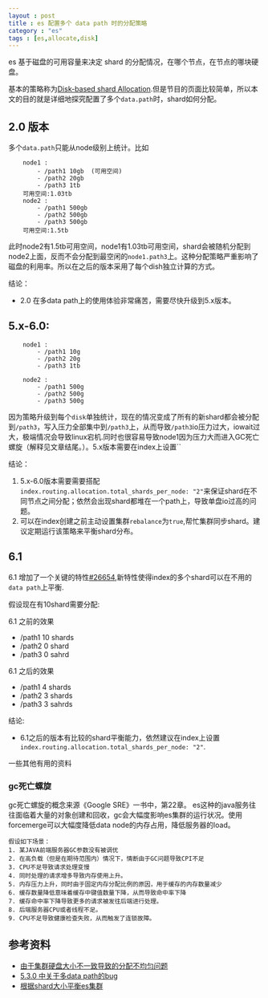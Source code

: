 ```yaml
---
layout : post
title : es 配置多个 data path 时的分配策略
category : "es"
tags : [es,allocate,disk]
---
```


es 基于磁盘的可用容量来决定 shard 的分配情况，在哪个节点，在节点的哪块硬盘。

基本的策略称为[Disk-based shard Allocation](https://www.elastic.co/guide/en/elasticsearch/reference/current/disk-allocator.html).但是节目的页面比较简单，所以本文的目的就是详细地探究配置了多个`data.path`时，shard如何分配。


## 2.0 版本

多个`data.path`只能从node级别上统计。比如

```
    node1 :
        - /path1 10gb  (可用空间)
        - /path2 20gb
        - /path3 1tb
    可用空间:1.03tb
    node2 :
        - /path1 500gb
        - /path2 500gb
        - /path3 500gb
    可用空间:1.5tb
```

此时node2有1.5tb可用空间，node1有1.03tb可用空间，shard会被随机分配到node2上面，反而不会分配到最空闲的`node1.path3`上。这种分配策略严重影响了磁盘的利用率。所以在之后的版本采用了每个dish独立计算的方式。

结论：
+ 2.0 在多data path上的使用体验非常痛苦，需要尽快升级到5.x版本。

## 5.x-6.0:


```
    node1 :
        - /path1 10g  
        - /path2 20g
        - /path3 1tb
    
    node2 :
        - /path1 500g
        - /path2 500g
        - /path3 500g
```

因为策略升级到每个`disk`单独统计，现在的情况变成了所有的新shard都会被分配到`/path3`，写入压力全部集中到`/path3`上，从而导致`/path3`io压力过大，iowait过大，极端情况会导致linux宕机.同时也很容易导致node1因为压力大而进入GC死亡螺旋（解释见文章结尾。）。5.x版本需要在index上设置``

结论：
1. 5.x-6.0版本需要需要搭配`index.routing.allocation.total_shards_per_node: "2"`来保证shard在不同节点之间分配；依然会出现shard都堆在一个path上，导致单盘io过高的问题。
2. 可以在index创建之前主动设置集群`rebalance`为`true`,帮忙集群同步shard。建议定期运行该策略来平衡shard分布。

## 6.1

6.1 增加了一个关键的特性[#26654](https://github.com/elastic/elasticsearch/pull/26654),新特性使得index的多个shard可以在不用的`data path`上平衡.

假设现在有10shard需要分配:

6.1 之前的效果

+ /path1 10 shards
+ /path2 0 shard
+ /path3 0 sahrd

6.1 之后的效果

+ /path1 4 shards
+ /path2 3 shards
+ /path3 3 sahrds

结论:

+ 6.1之后的版本有比较的shard平衡能力，依然建议在index上设置`index.routing.allocation.total_shards_per_node: "2"`.


一些其他有用的资料

### gc死亡螺旋

gc死亡螺旋的概念来源《Google SRE》一书中，第22章。
es这种的java服务往往面临着大量的对象创建和回收，gc会大幅度影响es集群的运行状况。使用forcemerge可以大幅度降低data node的内存占用，降低服务器的load。

```
假设如下场景：
1. 某JAVA前端服务器GC参数没有被调优
2. 在高负载（但是在期待范围内）情况下，情断由于GC问题导致CPI不足
3. CPU不足导致请求处理变慢
4. 同时处理的请求增多导致内存使用上升。
5. 内存压力上升，同时由于固定内存分配比例的原因，用于缓存的内存数量减少
6. 缓存数量降低意味着缓存中键值数量下降，从而导致命中率下降
7. 缓存命中率下降导致更多的请求被发往后端进行处理。
8. 后端服务器CPU或者线程不足。
9. CPU不足导致健康检查失败，从而触发了连锁故障。
```

## 参考资料

+ [由于集群硬盘大小不一致导致的分配不均匀问题](
https://blog.csdn.net/cdpac/article/details/78623308)
+ [5.3.0 中关于多data path的bug](https://www.elastic.co/blog/multi-data-path-bug-in-elasticsearch-5-3-0)
+ [根据shard大小平衡es集群](http://engineering.simplymeasured.com/dev-blog/2015/07/08/balancing-elasticsearch-cluster-by-shard-size.html)